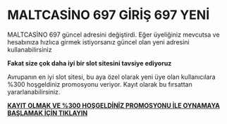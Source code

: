 # MALTCASİNO 697 GİRİŞ 697 YENİ

MALTCASİNO 697 güncel adresini değiştirdi. Eğer üyeliğiniz mevcutsa ve hesabınıza hızlıca girmek istiyorsanız güncel olan yeni adresini kullanabilirsiniz

**Fakat size çok daha iyi bir slot sitesini tavsiye ediyoruz**

Avrupanın en iyi slot sitesi, bu aya özel olarak yeni üye olan kullanıcılara %300 hoşgeldiniz promosyonu veriyor. Kayıt olarak bu fırsattan yararlanabilirsiniz.

[**KAYIT OLMAK VE %300 HOŞGELDİNİZ PROMOSYONU İLE OYNAMAYA BAŞLAMAK İÇİN TIKLAYIN**](https://cutt.ly/leWAY7fi)
